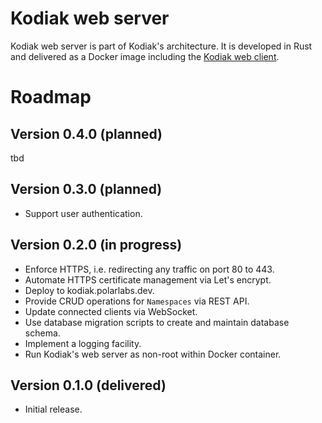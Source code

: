 # Kodiak web server

Kodiak web server is part of Kodiak's architecture. It is developed in Rust and delivered 
as a Docker image including the [Kodiak web client](https://github.com/polarlabs/kodiak-web-client).

# Roadmap

## Version 0.4.0 (planned)

tbd

## Version 0.3.0 (planned)

- Support user authentication.

## Version 0.2.0 (in progress)

- Enforce HTTPS, i.e. redirecting any traffic on port 80 to 443.
- Automate HTTPS certificate management via Let's encrypt. 
- Deploy to kodiak.polarlabs.dev.
- Provide CRUD operations for `Namespaces` via REST API.
- Update connected clients via WebSocket.
- Use database migration scripts to create and maintain database schema.
- Implement a logging facility.
- Run Kodiak's web server as non-root within Docker container.

## Version 0.1.0 (delivered)

- Initial release.
